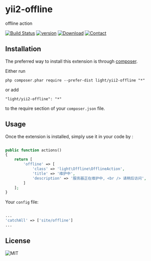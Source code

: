 yii2-offline
============
offline action

[![Build Status](https://img.shields.io/travis/lichunqiang/offline.svg?style=flat-square)](http://travis-ci.org/lichunqiang/offline)
[![version](https://img.shields.io/packagist/v/light/yii2-offline.svg?style=flat-square)](https://packagist.org/packages/light/yii2-offline)
[![Download](https://img.shields.io/packagist/dt/light/yii2-offline.svg?style=flat-square)](https://packagist.org/packages/light/yii2-offline)
[![Contact](https://img.shields.io/badge/weibo-@chunqiang-blue.svg?style=flat-square)](http://weibo.com/chunqiang)



Installation
------------

The preferred way to install this extension is through [composer](http://getcomposer.org/download/).

Either run

```
php composer.phar require --prefer-dist light/yii2-offline "*"
```

or add

```
"light/yii2-offline": "*"
```

to the require section of your `composer.json` file.


Usage
-----

Once the extension is installed, simply use it in your code by  :

```php

public function actions()
{
    return [
        'offline' => [
            'class' => 'light\Offline\OfflineAction',
            'title' => '维护中',
            'description' => '服务器正在维护中, <br /> 请稍后访问',
        ]
    ];
}

```

Your `config` file:

```php

...
'catchAll' => ['site/offline']
...

```

License
-------

![MIT](https://img.shields.io/badge/license-MIT-blue.svg?style=flat-square)
